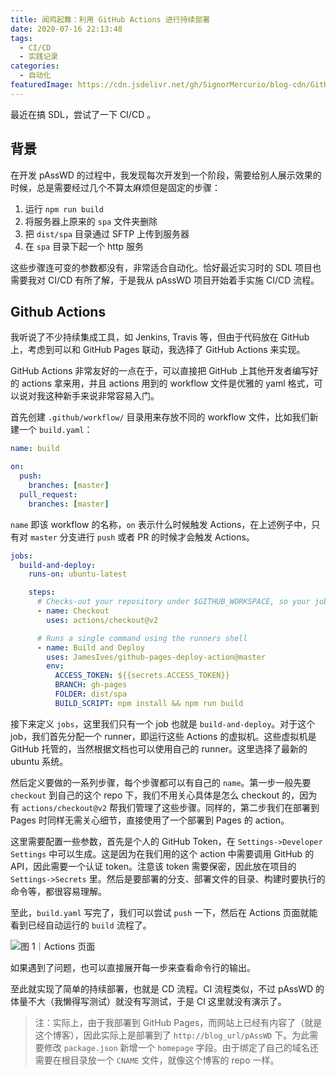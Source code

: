 ```yaml
---
title: 闻鸡起舞：利用 GitHub Actions 进行持续部署
date: 2020-07-16 22:13:48
tags:
  - CI/CD
  - 实践记录
categories:
  - 自动化
featuredImage: https://cdn.jsdelivr.net/gh/SignorMercurio/blog-cdn/GitHubActionsCD/0.png
---
```


最近在搞 SDL，尝试了一下 CI/CD 。

<!--more-->

## 背景

在开发 pAssWD 的过程中，我发现每次开发到一个阶段，需要给别人展示效果的时候，总是需要经过几个不算太麻烦但是固定的步骤：

1. 运行 `npm run build`
2. 将服务器上原来的 `spa` 文件夹删除
3. 把 `dist/spa` 目录通过 SFTP 上传到服务器
4. 在 `spa` 目录下起一个 http 服务

这些步骤连可变的参数都没有，非常适合自动化。恰好最近实习时的 SDL 项目也需要我对 CI/CD 有所了解，于是我从 pAssWD 项目开始着手实施 CI/CD 流程。

## Github Actions

我听说了不少持续集成工具，如 Jenkins, Travis 等，但由于代码放在 GitHub 上，考虑到可以和 GitHub Pages 联动，我选择了 GitHub Actions 来实现。

GitHub Actions 非常友好的一点在于，可以直接把 GitHub 上其他开发者编写好的 actions 拿来用，并且 actions 用到的 workflow 文件是优雅的 yaml 格式，可以说对我这种新手来说非常容易入门。

首先创建 `.github/workflow/` 目录用来存放不同的 workflow 文件，比如我们新建一个 `build.yaml`：

```yaml
name: build

on:
  push:
    branches: [master]
  pull_request:
    branches: [master]
```

`name` 即该 workflow 的名称，`on` 表示什么时候触发 Actions，在上述例子中，只有对 `master` 分支进行 `push` 或者 PR 的时候才会触发 Actions。

```yaml
jobs:
  build-and-deploy:
    runs-on: ubuntu-latest

    steps:
      # Checks-out your repository under $GITHUB_WORKSPACE, so your job can access it
      - name: Checkout
        uses: actions/checkout@v2

      # Runs a single command using the runners shell
      - name: Build and Deploy
        uses: JamesIves/github-pages-deploy-action@master
        env:
          ACCESS_TOKEN: ${{secrets.ACCESS_TOKEN}}
          BRANCH: gh-pages
          FOLDER: dist/spa
          BUILD_SCRIPT: npm install && npm run build
```

接下来定义 `jobs`，这里我们只有一个 job 也就是 `build-and-deploy`。对于这个 job，我们首先分配一个 runner，即运行这些 Actions 的虚拟机。这些虚拟机是 GitHub 托管的，当然根据文档也可以使用自己的 runner。这里选择了最新的 ubuntu 系统。

然后定义要做的一系列步骤，每个步骤都可以有自己的 `name`。第一步一般先要 `checkout` 到自己的这个 repo 下，我们不用关心具体是怎么 checkout 的，因为有 `actions/checkout@v2` 帮我们管理了这些步骤。同样的，第二步我们在部署到 Pages 时同样无需关心细节，直接使用了一个部署到 Pages 的 action。

这里需要配置一些参数，首先是个人的 GitHub Token，在 `Settings->Developer Settings` 中可以生成。这是因为在我们用的这个 action 中需要调用 GitHub 的 API，因此需要一个认证 token。注意该 token 需要保密，因此放在项目的 `Settings->Secrets` 里。然后是要部署的分支、部署文件的目录、构建时要执行的命令等，都很容易理解。

至此，`build.yaml` 写完了，我们可以尝试 `push` 一下，然后在 Actions 页面就能看到已经自动运行的 `build` 流程了。

![图 1｜Actions 页面](https://cdn.jsdelivr.net/gh/SignorMercurio/blog-cdn/GitHubActionsCD/0.png)

如果遇到了问题，也可以直接展开每一步来查看命令行的输出。

至此就实现了简单的持续部署，也就是 CD 流程。CI 流程类似，不过 pAssWD 的体量不大（我懒得写测试）就没有写测试，于是 CI 这里就没有演示了。

> 注：实际上，由于我部署到 GitHub Pages，而网站上已经有内容了（就是这个博客），因此实际上是部署到了 `http://blog_url/pAssWD` 下。为此需要修改 `package.json` 新增一个 `homepage` 字段。由于绑定了自己的域名还需要在根目录放一个 `CNAME` 文件，就像这个博客的 repo 一样。
